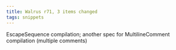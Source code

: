 ```yaml
---
title: Walrus r71, 3 items changed
tags: snippets
---
```


EscapeSequence compilation; another spec for MultilineComment compilation (multiple comments)
